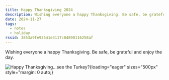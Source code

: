 ```yaml
---
title: Happy Thanksgiving 2024
description: Wishing everyone a happy Thanksgiving. Be safe, be grateful and enjoy the day.
date: 2024-11-27
tags:
  - notes
  - holiday
rssid: 3853a9fe92541e3117c84898116258af
---
```


Wishing everyone a happy Thanksgiving. Be safe, be grateful and enjoy the day.

![Happy Thanksgiving...see the Turkey?](/assets/img/turkey.png){loading="eager" sizes="500px" style="margin: 0 auto;}
